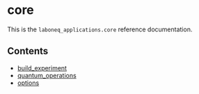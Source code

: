 # core

This is the `laboneq_applications.core` reference documentation.

## Contents

<!--nav-->

* [build_experiment](build_experiment.md)
* [quantum_operations](quantum_operations.md)
* [options](options.md)
